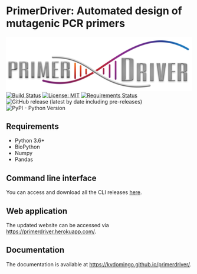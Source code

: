 # PrimerDriver: Automated design of mutagenic PCR primers
![PrimerDriver](https://raw.githubusercontent.com/kvdomingo/primerdriver/master/sdm/static/sdm/media/private/PrimerDriver_logo.png)
[![Build Status](https://travis-ci.com/kvdomingo/primerdriver.svg?branch=master)](https://travis-ci.com/kvdomingo/primerdriver?style=flat-square)
[![License: MIT](https://img.shields.io/badge/License-MIT-yellow.svg)](https://opensource.org/licenses/MIT?style=flat-square)
[![Requirements Status](https://requires.io/github/kvdomingo/primerdriver/requirements.svg?branch=master)](https://requires.io/github/kvdomingo/primerdriver/requirements/?branch=master?style=flat-square)
![GitHub release (latest by date including pre-releases)](https://img.shields.io/github/v/release/kvdomingo/primerdriver?include_prereleases&style=flat-square)
![PyPI - Python Version](https://img.shields.io/pypi/pyversions/django?style=flat-square)

## Requirements
- Python 3.6+
- BioPython
- Numpy
- Pandas

## Command line interface
You can access and download all the CLI releases [here](https://github.com/kvdomingo/primerdriver/releases).

## Web application
The updated website can be accessed via https://primerdriver.herokuapp.com/.

## Documentation
The documentation is available at https://kvdomingo.github.io/primerdriver/.